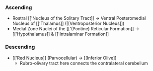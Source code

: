 ### Ascending
- Rostral [['Nucleus of the Solitary Tract]] -> Ventral Posteromedial Nucleus of [['Thalamus]] ([[Ventroposterior Nucleus]])
- Medial Zone Nuclei of the [['(Pontine) Reticular Formation]] -> [['Hypothalamus]] & [['Intralaminar Formation]]
### Descending
- [['Red Nucleus]] (Parvocellular) -> [[Inferior Olive]]
	- Rubro-olivary tract here connects the contralateral cerebellum